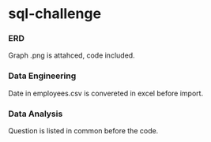 # sql-challenge

### ERD
Graph .png is attahced, code included.

### Data Engineering
Date in employees.csv is convereted in excel before import.

### Data Analysis
Question is listed in common before the code.
